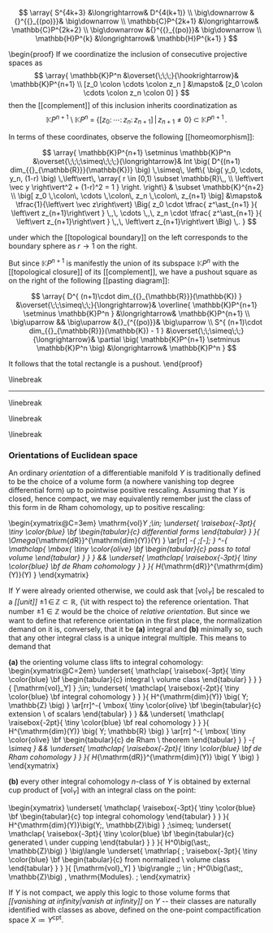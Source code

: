 
$$
  \array{
    S^{4k+3}
    &\longrightarrow&
    D^{4(k+1)}
    \\
    \big\downarrow
    &{}^{{}_{(po)}}&
    \big\downarrow
    \\
    \mathbb{C}P^{2k+1}
    &\longrightarrow&
    \mathbb{C}P^{2k+2}
    \\
    \big\downarrow
    &{}^{{}_{(po)}}&
    \big\downarrow
    \\
    \mathbb{H}P^{k}
    &\longrightarrow&
    \mathbb{H}P^{k+1}
  }
$$


\begin{proof}
If we coordinatize the inclusion of consecutive projective spaces as
$$
  \array{
    \mathbb{K}P^n
    &\overset{\;\;\;}{\hookrightarrow}&
    \mathbb{K}P^{n+1}
    \\
    [z_0 \colon \cdots \colon z_n ]
    &\mapsto&
    [z_0 \colon \cdots \colon z_n \colon 0]
  }
$$
then the [[complement]] of this inclusion inherits coordinatization as
$$
  \mathbb{K}P^{n+1}
  \setminus
  \mathbb{K}P^{n}
  \;=\;
  \big\{
    \left.
    [z_0 \colon \cdots \colon z_n \colon z_{n + 1}]
    \,\right\vert\,
    z_{n + 1} \neq 0
  \big\}
  \;\subset\;
  \mathbb{K}P^{n+1}
  \,.
$$

In terms of these coordinates, observe the following [[homeomorphism]]:

$$
  \array{
    \mathbb{K}P^{n+1} \setminus \mathbb{K}P^n
    &\overset{\;\;\;\simeq\;\;\;}{\longrightarrow}&
    Int
    \big(
      D^{(n+1) dim_{{}_{\mathbb{R}}}(\mathbb{K})}
    \big)
    \,\simeq\,
    \left\{
      \big(
        y_0, \cdots, y_n, (1-r)
      \big)
      \,\left\vert\,
      \array{
         r \in [0,1) \subset \mathbb{R}\,,
         \\
         \left\vert \vec y \right\vert^2 + (1-r)^2  = 1 
      }
      \right.
    \right\}
    & 
    \subset 
    \mathbb{K}^{n+2}
    \\
    \big[
      z_0
      \,\colon\,
      \cdots
      \,\colon\,
      z_n
      \,\colon\,
      z_{n+1}
    \big]
    &\mapsto&
    \tfrac{1}{\left\vert \vec z\right\vert}
    \Big(
      z_0
      \cdot
      \tfrac{ z^\ast_{n+1} }{ \left\vert z_{n+1}\right\vert }
      \,,\,
      \cdots
      \,,\,
      z_n
      \cdot
      \tfrac{ z^\ast_{n+1} }{ \left\vert z_{n+1}\right\vert }
      \,,\,
      \left\vert z_{n+1}\right\vert
    \Big)
    \,.
  }
$$

under which the [[topological boundary]] on the left corresponds to the boundary sphere as $r \to 1$ on the right.

But since $\mathbb{K}P^{n+1}$ is manifestly the union of its subspace $\mathbb{K}P^n$ with the [[topological closure]] of its [[complement]],
we have a pushout square as on the right of the following [[pasting diagram]]:

$$
  \array{
    D^{ (n+1)\cdot dim_{{}_{\mathbb{R}}}(\mathbb{K}) }
    &\overset{\;\;\simeq\;\;}{\longrightarrow}&    
    \overline{
      \mathbb{K}P^{n+1}
      \setminus
      \mathbb{K}P^n
    }
    &\longrightarrow&
    \mathbb{K}P^{n+1}
    \\
    \big\uparrow
    &&
    \big\uparrow
    &{}_{^{(po)}}&
    \big\uparrow
    \\
    S^{ (n+1)\cdot dim_{{}_{\mathbb{R}}}(\mathbb{K}) - 1 }
    &\overset{\;\;\simeq\;\;}{\longrightarrow}&    
    \partial
    \big(
      \mathbb{K}P^{n+1}
      \setminus
      \mathbb{K}P^n
    \big)
    &\longrightarrow&
    \mathbb{K}P^n
  }
$$

It follows that the total rectangle is a pushout.
\end{proof}





\linebreak


***


\linebreak

\linebreak

\linebreak


### Orientations of Euclidean space

  An ordinary *orientation* of a
  differentiable manifold $Y$ is
  traditionally defined to be the choice of a volume form
  (a nowhere vanishing top degree differential form)
  up to pointwise positive rescaling.
  Assuming that $Y$ is closed, hence compact,
  we may equivalently remember just the class of this
  form in de Rham cohomology, up to positive rescaling:
  
\begin{xymatrix@C=3em}
      \mathrm{vol}_Y
      \;\in\;
      \underset{
        \raisebox{-3pt}{
          \tiny
          \color{blue}
          \bf
          \begin{tabular}{c}
            differential
            forms
          \end{tabular}
        }
      }{
        \Omega_{\mathrm{dR}}^{\mathrm{dim}(Y)}(Y)
      }
      \ar[rr]
        _-{
          \;[-]\;
        }
        ^-{
          \mathclap{
          \mbox{
            \tiny
            \color{olive}
            \bf
            \begin{tabular}{c}
              pass to total volume
            \end{tabular}
          }
          }
        }
      &&
      \underset{
        \mathclap{
        \raisebox{-3pt}{
          \tiny
          \color{blue}
          \bf
          de Rham cohomology
        }
        }
      }{
        H_{\mathrm{dR}}^{\mathrm{dim}(Y)}(Y)
      }
\end{xymatrix}

  If $Y$ were already oriented otherwise, we could ask that
  $[\mathrm{vol}_Y]$ be rescaled to
  a *[[unit]]* $\pm 1 \,\in\, \mathbb{Z} \subset \mathbb{R}$,
  {\it with respect to} the
  reference orientation. That number $\pm 1 \in \mathbb{Z}$ would
  be the choice of *relative orientation*.
  But since we want to
  define that reference orientation in the first place,
  the normalization demand on it is, conversely, that it be
  **(a)** integral and **(b)** minimally so, such that
  any other integral class is a unique integral multiple.
  This means to demand that


**(a)** the orienting volume class lifts to integral cohomology:
\begin{xymatrix@C=2em}
    \underset{
      \mathclap{
      \raisebox{-3pt}{
        \tiny
        \color{blue}
        \bf
        \begin{tabular}{c}
          integral
          \\
          volume class
        \end{tabular}
      }
      }
    }{
      [\mathrm{vol}_Y]
    }
    \;\in\;
      \underset{
        \mathclap{
        \raisebox{-2pt}{
          \tiny
          \color{blue}
          \bf
          integral cohomology
        }
        }
      }{
        H^{\mathrm{dim}(Y)}
        \big(
          Y; \mathbb{Z}
        \big)
      }
      \ar[rr]^-{
        \mbox{
          \tiny
          \color{olive}
          \bf
          \begin{tabular}{c}
            extension
            \\
            of scalars
          \end{tabular}
        }
      }
      &&
      \underset{
        \mathclap{
        \raisebox{-2pt}{
          \tiny
          \color{blue}
          \bf
          real cohomology
        }
        }
      }{
        H^{\mathrm{dim}(Y)}
        \big(
          Y; \mathbb{R}
        \big)
      }
      \ar[rr]
        ^-{
          \mbox{
            \tiny
            \color{olive}
            \bf
            \begin{tabular}{c}
              de Rham
              \\
              theorem
            \end{tabular}
          }
        }
      _-{
        \simeq
      }
      &&
      \underset{
        \mathclap{
        \raisebox{-2pt}{
          \tiny
          \color{blue}
          \bf
          de Rham cohomology
        }
        }
      }{
        H_{\mathrm{dR}}^{\mathrm{dim}(Y)}
        \big(
          Y
        \big)
      }
\end{xymatrix}

**(b)** every other integral cohomology $n$-class of $Y$ is obtained
  by external cup product of $[\mathrm{vol}_Y]$ with
  an integral class on the point:

\begin{xymatrix}
    \underset{
      \mathclap{
      \raisebox{-3pt}{
        \tiny
        \color{blue}
        \bf
        \begin{tabular}{c}
          top
          integral
          cohomology
        \end{tabular}
      }
      }
    }{
      H^{\mathrm{dim}(Y)}\big(Y;\, \mathbb{Z}\big)
    }
     \;\simeq\;
    \underset{
      \mathclap{
      \raisebox{-3pt}{
        \tiny
        \color{blue}
        \bf
        \begin{tabular}{c}
          generated
          \\
          under
          cupping
        \end{tabular}
      }
      }
    }{
      H^0\big(\ast;\, \mathbb{Z}\big)
    }
    \big\langle
      \underset{
        \mathrlap{
        \;
        \raisebox{-3pt}{
          \tiny
          \color{blue}
          \bf
          \begin{tabular}{c}
            from normalized
            \\
            volume class
          \end{tabular}
        }
        }
      }{
        [\mathrm{vol}_Y]
      }
    \big\rangle
    \;\;
    \in
    \;
    H^0\big(\ast;\, \mathbb{Z}\big)
    \,
    \mathrm{Modules}.
  \;
\end{xymatrix}

  If $Y$ is not compact, we apply this logic to
  those volume forms that *[[vanishing at infinity|vanish at infinity]]* on $Y$
  -- their classes are naturally
  identified with classes as above,
  defined on the one-point compactification space
  $X \coloneqq Y^{\mathrm{cpt}}$.


